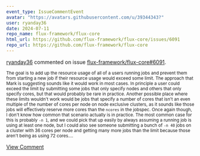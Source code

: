 ```yaml
---
event_type: IssueCommentEvent
avatar: "https://avatars.githubusercontent.com/u/39344343?"
user: ryanday36
date: 2024-07-11
repo_name: flux-framework/flux-core
html_url: https://github.com/flux-framework/flux-core/issues/6091
repo_url: https://github.com/flux-framework/flux-core
---
```


<a href='https://github.com/ryanday36' target='_blank'>ryanday36</a> commented on issue <a href='https://github.com/flux-framework/flux-core/issues/6091' target='_blank'>flux-framework/flux-core#6091</a>.

<small>The goal is to add up the resource usage of all of a users running jobs and prevent them from starting a new job if their resource usage would exceed some limit. The approach that Mark is suggesting sounds like it would work in most cases. In principle a user could exceed the limit by submitting some jobs that only specify nodes and others that only specify cores, but that would probably be rare in practice. Another possible place where these limits wouldn't work would be jobs that specify a number of cores that isn't an even multiple of the number of cores per node on node exclusive clusters, as it sounds like those jobs will effectively reserve more cores than the `ncores` in the jobspec. Once again though, I don't know how common that scenario actually is in practice. The most common case for this is probably `-n 1`, and we could pick that up easily by always assuming a running job is using at least one node, but I could also see someone submitting a bunch of `-n 40` jobs on a cluster with 36 cores per node and getting many more jobs than the limit because those aren't being as using 72 cores....</small>

<a href='https://github.com/flux-framework/flux-core/issues/6091' target='_blank'>View Comment</a>